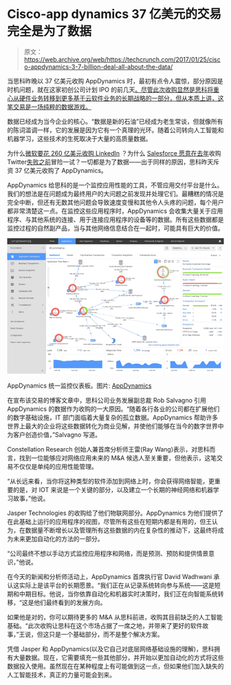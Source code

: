 # Cisco-app dynamics 37 亿美元的交易完全是为了数据 

> 原文：<https://web.archive.org/web/https://techcrunch.com/2017/01/25/cisco-appdynamics-3-7-billion-deal-all-about-the-data/>

当思科昨晚以 37 亿美元收购 AppDynamics 时，最初有点令人震惊，部分原因是时机问题，就在这家初创公司计划 IPO 的前几天[。尽管此次收购显然是思科将重心从硬件业务转移到更多基于云软件业务的长期战略的一部分，但从本质上讲，这笔交易是一场纯粹的数据游戏。](https://web.archive.org/web/20221206061435/https://beta.techcrunch.com/2017/01/24/why-the-3-7-billion-appdynamics-acquisition-happened-right-before-ipo/)

数据已经成为当今企业的核心。“数据是新的石油”已经成为老生常谈，但就像所有的陈词滥调一样，它的发展是因为它有一个真理的光环。随着公司转向人工智能和机器学习，这些技术的生死取决于大量的高质量数据。

为什么[微软要花 260 亿美元收购 LinkedIn](https://web.archive.org/web/20221206061435/https://beta.techcrunch.com/2016/06/13/microsoft-to-buy-linkedin-for-26b-in-cash-makes-big-move-into-enterprise-social-media/) ？为什么 [Salesforce 愿意在去年](https://web.archive.org/web/20221206061435/https://beta.techcrunch.com/2016/09/24/why-salesforce-might-be-interested-in-twitter/)收购 Twitter[失败之前](https://web.archive.org/web/20221206061435/http://www.wsj.com/articles/salesforce-won-t-pursue-bid-for-twitter-1476468050)冒险一试？一切都是为了数据——出于同样的原因，思科昨天斥资 37 亿美元收购了 AppDynamics。

AppDynamics 给思科的是一个监控应用性能的工具，不管应用交付平台是什么。我们的想法是在问题成为最终用户的大问题之前发现并处理它们。最糟糕的情况是完全中断，但还有无数其他问题会导致速度变慢和其他令人头疼的问题，每个用户都非常清楚这一点。在监控这些应用程序时，AppDynamics 会收集大量关于应用程序、与其他系统的连接、用于连接应用程序的设备等的数据。所有这些数据都是监控过程的自然副产品，当与其他网络信息结合在一起时，可能具有巨大的价值。

![AppDynamics Unified Monitoring Dashboard](img/d631a4cc687b095547892393bbdabbde.png)

AppDynamics 统一监控仪表板。图片: [AppDynamics](https://web.archive.org/web/20221206061435/https://www.appdynamics.com/solutions/unified-monitoring/)

在宣布该交易的博客文章中，思科公司业务发展副总裁 Rob Salvagno 引用 AppDynamics 的数据作为收购的一大原因。“随着各行各业的公司都在扩展他们的数字基础设施，IT 部门面临着大量复杂的孤立数据。AppDynamics 帮助许多世界上最大的企业将这些数据转化为商业见解，并使他们能够在当今的数字世界中为客户创造价值，”Salvagno 写道。

Constellation Research 创始人兼首席分析师王雷(Ray Wang)表示，对思科而言，找到一位能够应对网络应用未来的 M&A 候选人至关重要，但他表示，这笔交易不仅仅是单纯的应用性能管理。

“从长远来看，当你将这种类型的软件添加到网络上时，你会获得网络智能，更重要的是，对 IOT 来说是一个关键的部分，以及建立一个长期的神经网络和机器学习故事，”他说。

Jasper Technologies 的收购给了他们物联网部分。AppDynamics 为他们提供了在此基础上运行的应用程序的视图，尽管所有这些在短期内都是有用的，但王认为，在数据量不断增长以及管理所有这些数据的内在复杂性的推动下，这最终将成为未来更加自动化的方法的一部分。

“公司最终不想以手动方式监控应用程序和网络，而是预测、预防和提供情景意识，”他说。

在今天的新闻和分析师活动上，AppDynamics 首席执行官 David Wadhwani 承认这实际上是该平台的长期愿景。“我们正在从记录系统转向参与系统——这是短期和中期目标。他说，当你依靠自动化和机器实时决策时，我们正在向智能系统转移，“这是他们最终看到的发展方向。

如果他是对的，你可以期待更多的 M&A 从思科前进，收购其目前缺乏的人工智能基础。“此次收购让思科在这个市场占据了一席之地，并带来了更好的软件故事，”王说，但这只是一个基础部分，而不是整个解决方案。

凭借 Jasper 和 AppDynamics(以及它自己对底层网络基础设施的理解)，思科拥有大量数据。现在，它需要填充一些其他部分，并开始以更加自动化的方式将这些数据投入使用。虽然现在在某种程度上有可能做到这一点，但如果他们加入缺失的人工智能技术，真正的力量可能会到来。